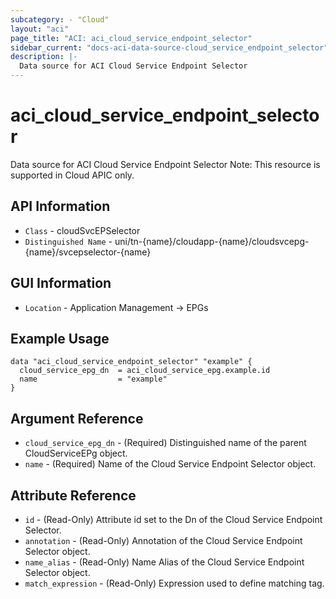 ```yaml
---
subcategory: - "Cloud"
layout: "aci"
page_title: "ACI: aci_cloud_service_endpoint_selector"
sidebar_current: "docs-aci-data-source-cloud_service_endpoint_selector"
description: |-
  Data source for ACI Cloud Service Endpoint Selector
---
```


# aci_cloud_service_endpoint_selector #

Data source for ACI Cloud Service Endpoint Selector
Note: This resource is supported in Cloud APIC only.

## API Information ##

* `Class` - cloudSvcEPSelector
* `Distinguished Name` - uni/tn-{name}/cloudapp-{name}/cloudsvcepg-{name}/svcepselector-{name}

## GUI Information ##

* `Location` - Application Management -> EPGs


## Example Usage ##

```hcl
data "aci_cloud_service_endpoint_selector" "example" {
  cloud_service_epg_dn  = aci_cloud_service_epg.example.id
  name                  = "example"
}
```

## Argument Reference ##

* `cloud_service_epg_dn` - (Required) Distinguished name of the parent CloudServiceEPg object.
* `name` - (Required) Name of the Cloud Service Endpoint Selector object.

## Attribute Reference ##
* `id` - (Read-Only) Attribute id set to the Dn of the Cloud Service Endpoint Selector.
* `annotation` - (Read-Only) Annotation of the Cloud Service Endpoint Selector object.
* `name_alias` - (Read-Only) Name Alias of the Cloud Service Endpoint Selector object.
* `match_expression` - (Read-Only) Expression used to define matching tag. 
